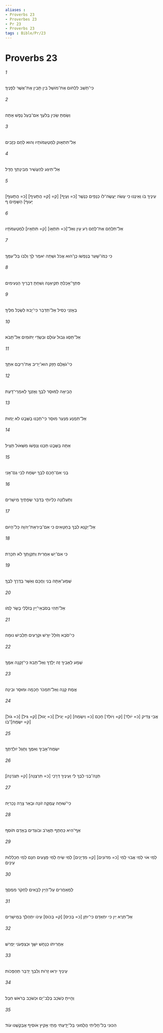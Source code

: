 ```yaml
---
aliases : 
- Proverbs 23
- Proverbes 23
- Pr 23
- Proverbs 23
tags : Bible/Pr/23
---
```


# Proverbs 23

###### 1
כִּי־תֵשֵׁב לִלְחֹום אֶת־מֹושֵׁל בִּין תָּבִין אֶת־אֲשֶׁר לְפָנֶיךָ׃
###### 2
וְשַׂמְתָּ שַׂכִּין בְּלֹעֶךָ אִם־בַּעַל נֶפֶשׁ אָתָּה׃
###### 3
אַל־תִּתְאָוק לְמַטְעַמֹּותָיו וְהוּא לֶחֶם כְּזָבִים׃
###### 4
אַל־תִּיגַע לְהַעֲשִׁיר מִבִּינָתְךָ חֲדָל׃
###### 5
[כ= הֲתָעוּף] [ק= הֲתָעִיף] עֵינֶיךָ בֹּו וְאֵינֶנּוּ כִּי עָשֹׂה יַעֲשֶׂה־לֹּו כְנָפַיִם כְּנֶשֶׁר [כ= וְעָיֵף] [ק= יָעוּף] הַשָּׁמָיִם׃ ף
###### 6
אַל־תִּלְחַם אֶת־לֶחֶם רַע עָיִן וְאַל־[כ= תִּתְאָו] [ק= תִּתְאָיו] לְמַטְעַמֹּתָיו׃
###### 7
כִּי כְּמֹו־שָׁעַר בְּנַפְשֹׁו כֶּן־הוּא אֱכֹל וּשְׁתֵה יֹאמַר לָךְ וְלִבֹּו בַּל־עִמָּךְ׃
###### 8
פִּתְּךָ־אָכַלְתָּ תְקִיאֶנָּה וְשִׁחַתָּ דְּבָרֶיךָ הַנְּעִימִים׃
###### 9
בְּאָזְנֵי כְסִיל אַל־תְּדַבֵּר כִּי־יָבוּז לְשֵׂכֶל מִלֶּיךָ׃
###### 10
אַל־תַּסֵּג גְּבוּל עֹולָם וּבִשְׂדֵי יְתֹומִים אַל־תָּבֹא׃
###### 11
כִּי־גֹאֲלָם חָזָק הוּא־יָרִיב אֶת־רִיבָם אִתָּךְ׃
###### 12
הָבִיאָה לַמּוּסָר לִבֶּךָ וְאָזְנֶךָ לְאִמְרֵי־דָעַת׃
###### 13
אַל־תִּמְנַע מִנַּעַר מוּסָר כִּי־תַכֶּנּוּ בַשֵּׁבֶט לֹא יָמוּת׃
###### 14
אַתָּה בַּשֵּׁבֶט תַּכֶּנּוּ וְנַפְשֹׁו מִשְּׁאֹול תַּצִּיל׃
###### 15
בְּנִי אִם־חָכַם לִבֶּךָ יִשְׂמַח לִבִּי גַם־אָנִי׃
###### 16
וְתַעְלֹזְנָה כִלְיֹותָי בְּדַבֵּר שְׂפָתֶיךָ מֵישָׁרִים׃
###### 17
אַל־יְקַנֵּא לִבְּךָ בַּחַטָּאִים כִּי אִם־בְּיִרְאַת־יְהוָה כָּל־הַיֹּום׃
###### 18
כִּי אִם־יֵשׁ אַחֲרִית וְתִקְוָתְךָ לֹא תִכָּרֵת׃
###### 19
שְׁמַע־אַתָּה בְנִי וַחֲכָם וְאַשֵּׁר בַּדֶּרֶךְ לִבֶּךָ׃
###### 20
אַל־תְּהִי בְסֹבְאֵי־יָיִן בְּזֹלֲלֵי בָשָׂר לָמֹו׃
###### 21
כִּי־סֹבֵא וְזֹולֵל יִוָּרֵשׁ וּקְרָעִים תַּלְבִּישׁ נוּמָה׃
###### 22
שְׁמַע לְאָבִיךָ זֶה יְלָדֶךָ וְאַל־תָּבוּז כִּי־זָקְנָה אִמֶּךָ׃
###### 23
אֱמֶת קְנֵה וְאַל־תִּמְכֹּר חָכְמָה וּמוּסָר וּבִינָה׃
###### 24
[כ= גֹּול] [ק= גִּיל] [כ= יָגוּל] [ק= יָגִיל] אֲבִי צַדִּיק [כ= יֹולֵד] [ק= וְיֹולֵד] חָכָם [כ= וְיִשְׂמַח] [ק= יִשְׂמַח]־בֹּו׃
###### 25
יִשְׂמַח־אָבִיךָ וְאִמֶּךָ וְתָגֵל יֹולַדְתֶּךָ׃
###### 26
תְּנָה־בְנִי לִבְּךָ לִי וְעֵינֶיךָ דְּרָכַי [כ= תִּרְצֶנָה] [ק= תִּצֹּרְנָה]׃ַ
###### 27
כִּי־שׁוּחָה עֲמֻקָּה זֹונָה וּבְאֵר צָרָה נָכְרִיָּה׃
###### 28
אַף־הִיא כְּחֶתֶף תֶּאֱרֹב וּבֹוגְדִים בְּאָדָם תֹּוסִף׃
###### 29
לְמִי אֹוי לְמִי אֲבֹוי לְמִי [כ= מִדֹונִים] [ק= מִדְיָנִים] לְמִי שִׂיחַ לְמִי פְּצָעִים חִנָּם לְמִי חַכְלִלוּת עֵינָיִם׃
###### 30
לַמְאַחֲרִים עַל־הַיָּיִן לַבָּאִים לַחְקֹר מִמְסָךְ׃
###### 31
אַל־תֵּרֶא יַיִן כִּי יִתְאַדָּם כִּי־יִתֵּן [כ= בַּכִּיס] [ק= בַּכֹּוס] עֵינֹו יִתְהַלֵּךְ בְּמֵישָׁרִים׃
###### 32
אַחֲרִיתֹו כְּנָחָשׁ יִשָּׁךְ וּכְצִפְעֹנִי יַפְרִשׁ׃
###### 33
עֵינֶיךָ יִרְאוּ זָרֹות וְלִבְּךָ יְדַבֵּר תַּהְפֻּכֹות׃
###### 34
וְהָיִיתָ כְּשֹׁכֵב בְּלֶב־יָם וּכְשֹׁכֵב בְּרֹאשׁ חִבֵּל׃
###### 35
הִכּוּנִי בַל־חָלִיתִי הֲלָמוּנִי בַּל־יָדָעְתִּי מָתַי אָקִיץ אֹוסִיף אֲבַקְשֶׁנּוּ עֹוד׃
